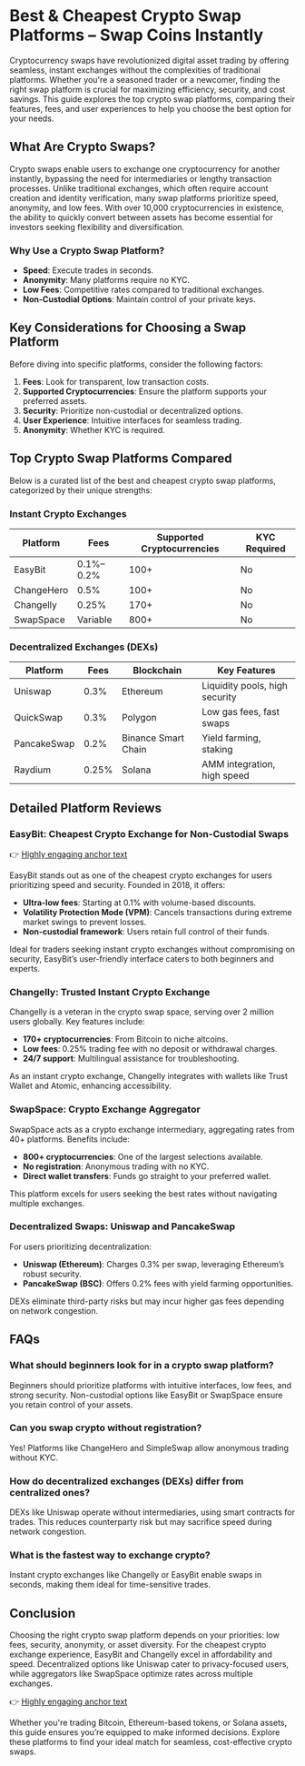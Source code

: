 # Best & Cheapest Crypto Swap Platforms – Swap Coins Instantly  

Cryptocurrency swaps have revolutionized digital asset trading by offering seamless, instant exchanges without the complexities of traditional platforms. Whether you're a seasoned trader or a newcomer, finding the right swap platform is crucial for maximizing efficiency, security, and cost savings. This guide explores the top crypto swap platforms, comparing their features, fees, and user experiences to help you choose the best option for your needs.  

## What Are Crypto Swaps?  

Crypto swaps enable users to exchange one cryptocurrency for another instantly, bypassing the need for intermediaries or lengthy transaction processes. Unlike traditional exchanges, which often require account creation and identity verification, many swap platforms prioritize speed, anonymity, and low fees. With over 10,000 cryptocurrencies in existence, the ability to quickly convert between assets has become essential for investors seeking flexibility and diversification.  

### Why Use a Crypto Swap Platform?  
- **Speed**: Execute trades in seconds.  
- **Anonymity**: Many platforms require no KYC.  
- **Low Fees**: Competitive rates compared to traditional exchanges.  
- **Non-Custodial Options**: Maintain control of your private keys.  

## Key Considerations for Choosing a Swap Platform  

Before diving into specific platforms, consider the following factors:  
1. **Fees**: Look for transparent, low transaction costs.  
2. **Supported Cryptocurrencies**: Ensure the platform supports your preferred assets.  
3. **Security**: Prioritize non-custodial or decentralized options.  
4. **User Experience**: Intuitive interfaces for seamless trading.  
5. **Anonymity**: Whether KYC is required.  

## Top Crypto Swap Platforms Compared  

Below is a curated list of the best and cheapest crypto swap platforms, categorized by their unique strengths:  

### Instant Crypto Exchanges  

| Platform       | Fees          | Supported Cryptocurrencies | KYC Required |  
|----------------|---------------|----------------------------|--------------|  
| EasyBit        | 0.1%–0.2%     | 100+                       | No           |  
| ChangeHero     | 0.5%          | 100+                       | No           |  
| Changelly      | 0.25%         | 170+                       | No           |  
| SwapSpace      | Variable      | 800+                       | No           |  

### Decentralized Exchanges (DEXs)  

| Platform       | Fees          | Blockchain                  | Key Features                |  
|----------------|---------------|-----------------------------|-----------------------------|  
| Uniswap        | 0.3%          | Ethereum                    | Liquidity pools, high security |  
| QuickSwap      | 0.3%          | Polygon                     | Low gas fees, fast swaps     |  
| PancakeSwap    | 0.2%          | Binance Smart Chain         | Yield farming, staking       |  
| Raydium        | 0.25%         | Solana                      | AMM integration, high speed  |  

## Detailed Platform Reviews  

### EasyBit: Cheapest Crypto Exchange for Non-Custodial Swaps  

👉 [Highly engaging anchor text](https://bit.ly/okx-bonus)  

EasyBit stands out as one of the cheapest crypto exchanges for users prioritizing speed and security. Founded in 2018, it offers:  
- **Ultra-low fees**: Starting at 0.1% with volume-based discounts.  
- **Volatility Protection Mode (VPM)**: Cancels transactions during extreme market swings to prevent losses.  
- **Non-custodial framework**: Users retain full control of their funds.  

Ideal for traders seeking instant crypto exchanges without compromising on security, EasyBit’s user-friendly interface caters to both beginners and experts.  

### Changelly: Trusted Instant Crypto Exchange  

Changelly is a veteran in the crypto swap space, serving over 2 million users globally. Key features include:  
- **170+ cryptocurrencies**: From Bitcoin to niche altcoins.  
- **Low fees**: 0.25% trading fee with no deposit or withdrawal charges.  
- **24/7 support**: Multilingual assistance for troubleshooting.  

As an instant crypto exchange, Changelly integrates with wallets like Trust Wallet and Atomic, enhancing accessibility.  

### SwapSpace: Crypto Exchange Aggregator  

SwapSpace acts as a crypto exchange intermediary, aggregating rates from 40+ platforms. Benefits include:  
- **800+ cryptocurrencies**: One of the largest selections available.  
- **No registration**: Anonymous trading with no KYC.  
- **Direct wallet transfers**: Funds go straight to your preferred wallet.  

This platform excels for users seeking the best rates without navigating multiple exchanges.  

### Decentralized Swaps: Uniswap and PancakeSwap  

For users prioritizing decentralization:  
- **Uniswap (Ethereum)**: Charges 0.3% per swap, leveraging Ethereum’s robust security.  
- **PancakeSwap (BSC)**: Offers 0.2% fees with yield farming opportunities.  

DEXs eliminate third-party risks but may incur higher gas fees depending on network congestion.  

## FAQs  

### What should beginners look for in a crypto swap platform?  
Beginners should prioritize platforms with intuitive interfaces, low fees, and strong security. Non-custodial options like EasyBit or SwapSpace ensure you retain control of your assets.  

### Can you swap crypto without registration?  
Yes! Platforms like ChangeHero and SimpleSwap allow anonymous trading without KYC.  

### How do decentralized exchanges (DEXs) differ from centralized ones?  
DEXs like Uniswap operate without intermediaries, using smart contracts for trades. This reduces counterparty risk but may sacrifice speed during network congestion.  

### What is the fastest way to exchange crypto?  
Instant crypto exchanges like Changelly or EasyBit enable swaps in seconds, making them ideal for time-sensitive trades.  

## Conclusion  

Choosing the right crypto swap platform depends on your priorities: low fees, security, anonymity, or asset diversity. For the cheapest crypto exchange experience, EasyBit and Changelly excel in affordability and speed. Decentralized options like Uniswap cater to privacy-focused users, while aggregators like SwapSpace optimize rates across multiple exchanges.  

👉 [Highly engaging anchor text](https://bit.ly/okx-bonus)  

Whether you're trading Bitcoin, Ethereum-based tokens, or Solana assets, this guide ensures you’re equipped to make informed decisions. Explore these platforms to find your ideal match for seamless, cost-effective crypto swaps.